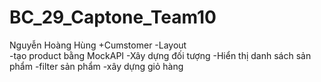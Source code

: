 # BC_29_Captone_Team10

Nguyễn Hoàng Hùng
+Cumstomer
-Layout  
-tạo product bằng MockAPI
-Xây dựng đối tượng
-Hiển thị danh sách sản phẩm
-filter sản phẩm
-xây dựng giỏ hàng
